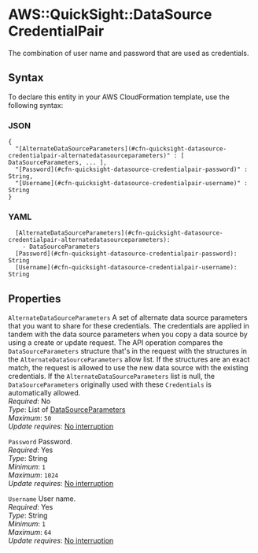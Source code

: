 # AWS::QuickSight::DataSource CredentialPair<a name="aws-properties-quicksight-datasource-credentialpair"></a>

The combination of user name and password that are used as credentials\.

## Syntax<a name="aws-properties-quicksight-datasource-credentialpair-syntax"></a>

To declare this entity in your AWS CloudFormation template, use the following syntax:

### JSON<a name="aws-properties-quicksight-datasource-credentialpair-syntax.json"></a>

```
{
  "[AlternateDataSourceParameters](#cfn-quicksight-datasource-credentialpair-alternatedatasourceparameters)" : [ DataSourceParameters, ... ],
  "[Password](#cfn-quicksight-datasource-credentialpair-password)" : String,
  "[Username](#cfn-quicksight-datasource-credentialpair-username)" : String
}
```

### YAML<a name="aws-properties-quicksight-datasource-credentialpair-syntax.yaml"></a>

```
  [AlternateDataSourceParameters](#cfn-quicksight-datasource-credentialpair-alternatedatasourceparameters):
    - DataSourceParameters
  [Password](#cfn-quicksight-datasource-credentialpair-password): String
  [Username](#cfn-quicksight-datasource-credentialpair-username): String
```

## Properties<a name="aws-properties-quicksight-datasource-credentialpair-properties"></a>

`AlternateDataSourceParameters` <a name="cfn-quicksight-datasource-credentialpair-alternatedatasourceparameters"></a>
A set of alternate data source parameters that you want to share for these credentials\. The credentials are applied in tandem with the data source parameters when you copy a data source by using a create or update request\. The API operation compares the `DataSourceParameters` structure that's in the request with the structures in the `AlternateDataSourceParameters` allow list\. If the structures are an exact match, the request is allowed to use the new data source with the existing credentials\. If the `AlternateDataSourceParameters` list is null, the `DataSourceParameters` originally used with these `Credentials` is automatically allowed\.  
_Required_: No  
_Type_: List of [DataSourceParameters](aws-properties-quicksight-datasource-datasourceparameters.md)  
_Maximum_: `50`  
_Update requires_: [No interruption](https://docs.aws.amazon.com/AWSCloudFormation/latest/UserGuide/using-cfn-updating-stacks-update-behaviors.html#update-no-interrupt)

`Password` <a name="cfn-quicksight-datasource-credentialpair-password"></a>
Password\.  
_Required_: Yes  
_Type_: String  
_Minimum_: `1`  
_Maximum_: `1024`  
_Update requires_: [No interruption](https://docs.aws.amazon.com/AWSCloudFormation/latest/UserGuide/using-cfn-updating-stacks-update-behaviors.html#update-no-interrupt)

`Username` <a name="cfn-quicksight-datasource-credentialpair-username"></a>
User name\.  
_Required_: Yes  
_Type_: String  
_Minimum_: `1`  
_Maximum_: `64`  
_Update requires_: [No interruption](https://docs.aws.amazon.com/AWSCloudFormation/latest/UserGuide/using-cfn-updating-stacks-update-behaviors.html#update-no-interrupt)

